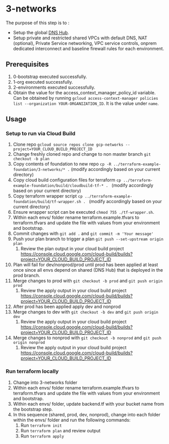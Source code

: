 # 3-networks

The purpose of this step is to :

- Setup the global [DNS Hub](https://cloud.google.com/blog/products/networking/cloud-forwarding-peering-and-zones).
- Setup private and restricted shared VPCs with default DNS, NAT (optional), Private Service networking, VPC service controls, onprem dedicated interconnect and baseline firewall rules for each environment.

## Prerequisites

1. 0-bootstrap executed successfully.
1. 1-org executed successfully.
1. 2-environments executed successfully.
1. Obtain the value for the access_context_manager_policy_id variable. Can be obtained by running `gcloud access-context-manager policies list --organization YOUR-ORGANIZATION_ID`. It is the value under `name`.

## Usage

### Setup to run via Cloud Build

1. Clone repo `gcloud source repos clone gcp-networks --project=YOUR_CLOUD_BUILD_PROJECT_ID`
1. Change freshly cloned repo and change to non master branch `git checkout -b plan`
1. Copy contents of foundation to new repo `cp -R ../terraform-example-foundation/3-networks/* .` (modify accordingly based on your current directory)
1. Copy cloud build configuration files for terraform `cp ../terraform-example-foundation/build/cloudbuild-tf-* . ` (modify accordingly based on your current directory)
1. Copy terraform wrapper script `cp ../terraform-example-foundation/build/tf-wrapper.sh . ` (modify accordingly based on your current directory)
1. Ensure wrapper script can be executed `chmod 755 ./tf-wrapper.sh`.
1. Within each envs/ folder rename terraform.example.tfvars to terraform.tfvars and update the file with values from your environment and bootstrap.
1. Commit changes with `git add .` and `git commit -m 'Your message'`
1. Push your plan branch to trigger a plan `git push --set-upstream origin plan`
    1. Review the plan output in your cloud build project https://console.cloud.google.com/cloud-build/builds?project=YOUR_CLOUD_BUILD_PROJECT_ID
1. Plan will fail for dev/nonprod/prod until prod has been applied at least once since all envs depend on shared (DNS Hub) that is deployed in the prod branch.
1. Merge changes to prod with `git checkout -b prod` and `git push origin prod`
    1. Review the apply output in your cloud build project https://console.cloud.google.com/cloud-build/builds?project=YOUR_CLOUD_BUILD_PROJECT_ID
1. After prod has been applied apply dev and nonprod
1. Merge changes to dev with `git checkout -b dev` and `git push origin dev`
    1. Review the apply output in your cloud build project https://console.cloud.google.com/cloud-build/builds?project=YOUR_CLOUD_BUILD_PROJECT_ID
1. Merge changes to nonprod with `git checkout -b nonprod` and `git push origin nonprod`
    1. Review the apply output in your cloud build project https://console.cloud.google.com/cloud-build/builds?project=YOUR_CLOUD_BUILD_PROJECT_ID

### Run terraform locally

1. Change into 3-networks folder
1. Within each envs/ folder rename terraform.example.tfvars to terraform.tfvars and update the file with values from your environment and bootstrap.
1. Within each envs/ folder, update backend.tf with your bucket name from the bootstrap step.
1. In this sequence (shared, prod, dev, nonprod), change into each folder within the envs/ folder and run the following commands:
    1. Run `terraform init`
    1. Run `terraform plan` and review output
    1. Run `terraform apply`

